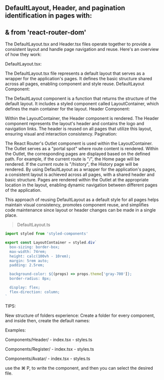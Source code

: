 ## DefaultLayout, Header, and pagination identification in pages with: 
## <NavLink> & <Outlet> from 'react-router-dom'

The DefaultLayout.tsx and Header.tsx files operate together to provide a consistent layout and handle page navigation and reuse. Here's an overview of how they work:

DefaultLayout.tsx: 

The DefaultLayout.tsx file represents a default layout that serves as a wrapper for the application's pages. It defines the basic structure shared across all pages, enabling component and style reuse.
DefaultLayout Component:

The DefaultLayout component is a function that returns the structure of the default layout.
It includes a styled component called LayoutContainer, which defines the main container for the layout.
Header Component:

Within the LayoutContainer, the Header component is rendered.
The Header component represents the layout's header and contains the logo and navigation links.
The header is reused on all pages that utilize this layout, ensuring visual and interaction consistency.
Pagination:

The React Router's Outlet component is used within the LayoutContainer.
The Outlet serves as a "portal spot" where route content is rendered.
Within the Outlet, the corresponding pages are displayed based on the defined path.
For example, if the current route is "/", the Home page will be rendered. If the current route is "/history", the History page will be rendered.
By using DefaultLayout as a wrapper for the application's pages, a consistent layout is achieved across all pages, with a shared header and basic structure. Pages are rendered within the Outlet at the appropriate location in the layout, enabling dynamic navigation between different pages of the application.

This approach of reusing DefaultLayout as a default style for all pages helps maintain visual consistency, promotes component reuse, and simplifies code maintenance since layout or header changes can be made in a single place.


> DefaultLayout.ts
```ts
import styled from 'styled-components'

export const LayoutContainer = styled.div`
  box-sizing: border-box;
  max-width: 74rem;
  height: calc(100vh - 10rem);
  margin: 5rem auto;
  padding: 2.5rem;

  background-color: ${(props) => props.theme['gray-700']};
  border-radius: 8px;

  display: flex;
  flex-direction: column;
`
```



TIPS:

New structure of folders experience:
Create a folder for every component, and inside then, create the default names:

Examples:

Components/Header/ - index.tsx
                   - styles.ts

Components/Register/ - index.tsx
                     - styles.ts

Components/Avatar/ - index.tsx
                   - styles.ts
                   
use the ⌘ P, to write the component, and then you can select the desired file.


